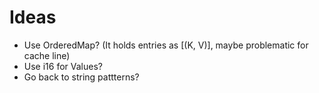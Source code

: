 # Ideas
- Use OrderedMap? (It holds entries as [(K, V)], maybe problematic for cache line)
- Use i16 for Values? 
- Go back to string pattterns?
